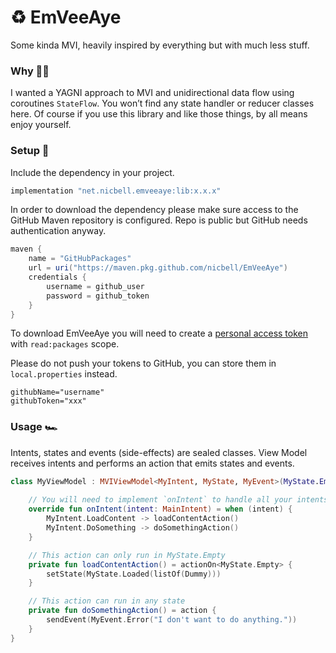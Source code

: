 # ♻️ EmVeeAye
Some kinda MVI, heavily inspired by everything but with much less stuff.

### Why 🙋🏽‍️
I wanted a YAGNI approach to MVI and unidirectional data flow using coroutines `StateFlow`. You won’t find any state handler or reducer classes here. Of course if you use this library and like those things, by all means enjoy yourself.

### Setup 🧩
Include the dependency in your project.
```groovy
implementation "net.nicbell.emveeaye:lib:x.x.x"
```

In order to download the dependency please make sure access to the GitHub Maven repository is configured. Repo is public but GitHub needs authentication anyway.
```gradle
maven {
    name = "GitHubPackages"
    url = uri("https://maven.pkg.github.com/nicbell/EmVeeAye")
    credentials {
        username = github_user
        password = github_token
    }
}
```
To download EmVeeAye you will need to create a [personal access token](https://github.com/settings/tokens) with `read:packages` scope.

Please do not push your tokens to GitHub, you can store them in `local.properties` instead.
```properties
githubName="username"
githubToken="xxx"
```

### Usage 🏎

Intents, states and events (side-effects) are sealed classes. View Model receives intents and performs an action that emits states and events.

```kotlin
class MyViewModel : MVIViewModel<MyIntent, MyState, MyEvent>(MyState.Empty) {
    
    // You will need to implement `onIntent` to handle all your intents
    override fun onIntent(intent: MainIntent) = when (intent) {
        MyIntent.LoadContent -> loadContentAction()
        MyIntent.DoSomething -> doSomethingAction()
    }

    // This action can only run in MyState.Empty
    private fun loadContentAction() = actionOn<MyState.Empty> {
        setState(MyState.Loaded(listOf(Dummy)))
    }

    // This action can run in any state
    private fun doSomethingAction() = action {
        sendEvent(MyEvent.Error("I don't want to do anything."))
    }
}
```
